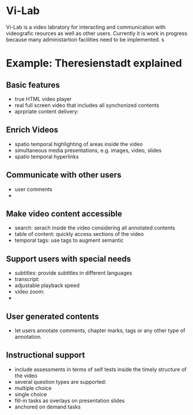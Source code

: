 

# Vi-Lab
Vi-Lab is a video labratory for interacting and communication with videografic reources as well as other users.
Currently it is work in progress because many administartion facilities need to be implemented.
s

# Example: Theresienstadt explained

## Basic features
* true HTML video player
* real full screen video that includes all synchonized contents
* aprpriate content delivery: 

## Enrich Videos
* spatio temporal highlighting of areas inside the video
* simultaneous media presentations, e.g. images, video, slides
* spatio temporal hyperlinks


## Communicate with other users
* user comments
* 

## Make video content accessible
* search: serach inside the video considering all annotated contents
* table of content: quickly access sections of the video
* temporal tags: use tags to augment semantic

## Support users with special needs
* subtitles: provide subtitles in different languages
* transcript: 
* adjustable playback speed
* video zoom: 
* 

## User generated contents
* let users annotate comments, chapter marks, tags or any other type of annotation.

## Instructional support
* include assessments in terms of self tests inside the timely structure of the video
* several question types are supported:
 * multiple choice
 * single choice
 * fill-in tasks as overlays on presentation slides
 * anchored on demand tasks
 
 

